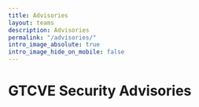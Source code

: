 ```yaml
---
title: Advisories
layout: teams
description: Advisories
permalink: "/advisories/"
intro_image_absolute: true
intro_image_hide_on_mobile: false
---
```


# GTCVE Security Advisories
